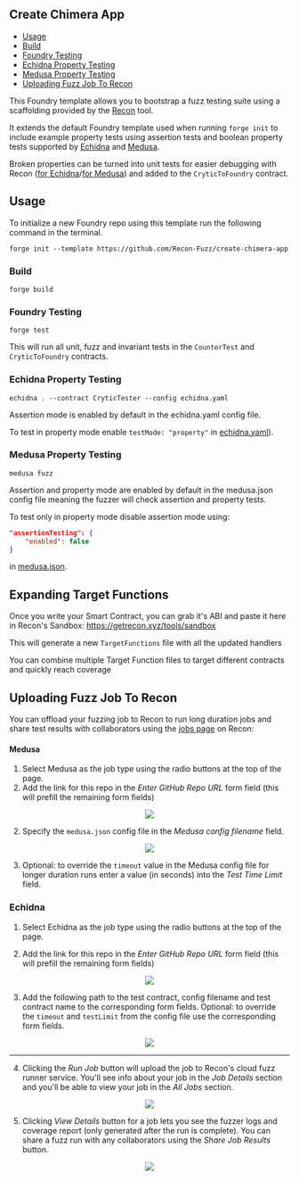 ## Create Chimera App


- [Usage](#usage)
- [Build](#build)
- [Foundry Testing](#foundry-testing)
- [Echidna Property Testing](#echidna-property-testing)
- [Medusa Property Testing](#medusa-property-testing)
- [Uploading Fuzz Job To Recon](#uploading-fuzz-job-to-recon)

This Foundry template allows you to bootstrap a fuzz testing suite using a scaffolding provided by the [Recon](https://getrecon.xyz/tools/sandbox) tool.

It extends the default Foundry template used when running `forge init` to include example property tests using assertion tests and boolean property tests supported by [Echidna](https://github.com/crytic/echidna) and [Medusa](https://github.com/crytic/medusa).

Broken properties can be turned into unit tests for easier debugging with Recon ([for Echidna](https://getrecon.xyz/tools/echidna)/[for Medusa](https://getrecon.xyz/tools/medusa)) and added to the `CryticToFoundry` contract.

## Usage
To initialize a new Foundry repo using this template run the following command in the terminal.

```shell
forge init --template https://github.com/Recon-Fuzz/create-chimera-app
```

### Build

```shell
forge build
```

### Foundry Testing

```shell
forge test
```

This will run all unit, fuzz and invariant tests in the `CounterTest` and `CryticToFoundry` contracts.

### Echidna Property Testing

```shell
echidna . --contract CryticTester --config echidna.yaml
```
Assertion mode is enabled by default in the echidna.yaml config file.

To test in property mode enable `testMode: "property"` in [echidna.yaml](https://github.com/Recon-Fuzz/create-chimera-app/blob/main/echidna.yaml)).

### Medusa Property Testing

```shell
medusa fuzz
```
Assertion and property mode are enabled by default in the medusa.json config file meaning the fuzzer will check assertion and property tests. 

To test only in property mode disable assertion mode using:

```json
"assertionTesting": {
    "enabled": false
}  
```

in [medusa.json](https://github.com/Recon-Fuzz/create-chimera-app/blob/main/medusa.json).

## Expanding Target Functions

Once you write your Smart Contract, you can grab it's ABI and paste it here in Recon's Sandbox: https://getrecon.xyz/tools/sandbox

This will generate a new `TargetFunctions` file with all the updated handlers

You can combine multiple Target Function files to target different contracts and quickly reach coverage

## Uploading Fuzz Job To Recon

You can offload your fuzzing job to Recon to run long duration jobs and share test results with collaborators using the [jobs page](https://getrecon.xyz/dashboard/jobs) on Recon:

#### Medusa
1. Select Medusa as the job type using the radio buttons at the top of the page.
2. Add the link for this repo in the *Enter GitHub Repo URL* form field (this will prefill the remaining form fields)
<div align="center">
    <img src="https://github.com/Recon-Fuzz/create-chimera-app/assets/94120714/9f9038f6-5f9f-4b0a-bdc0-ba6aedaaaded">
</div>    

2. Specify the `medusa.json` config file in the *Medusa config filename* field.
<div align="center">
  <img src="https://github.com/Recon-Fuzz/create-chimera-app/assets/94120714/5c2a2763-eff9-4ddf-aa1d-4835f93fc0f4">
</div>

3. Optional: to override the `timeout` value in the Medusa config file for longer duration runs enter a value (in seconds) into the *Test Time Limit* field.

### Echidna
1. Select Echidna as the job type using the radio buttons at the top of the page.
   
2. Add the link for this repo in the *Enter GitHub Repo URL* form field (this will prefill the remaining form fields)
<div align="center">
    <img src="https://github.com/Recon-Fuzz/create-chimera-app/assets/94120714/3f9a0dec-60e1-4be7-86bf-fa5d1945c228">
</div>    

3. Add the following path to the test contract, config filename and test contract name to the corresponding form fields. Optional: to override the `timeout` and `testLimit` from the config file use the corresponding form fields.
<div align="center">
    <img src="https://github.com/Recon-Fuzz/create-chimera-app/assets/94120714/6f16e1ce-d753-4390-be3f-a60b40796a25">
</div> 

***

4. Clicking the *Run Job* button will upload the job to Recon's cloud fuzz runner service. You'll see info about your job in the *Job Details* section and you'll be able to view your job in the *All Jobs* section.
<div align="center">
    <img src="https://github.com/Recon-Fuzz/create-chimera-app/assets/94120714/af3420bb-1dab-4be1-bcec-de429a729afe">
</div> 


5. Clicking *View Details* button for a job lets you see the fuzzer logs and coverage report (only generated after the run is complete). You can share a fuzz run with any collaborators using the *Share Job Results* button.
<div align="center">
    <img src="https://github.com/Recon-Fuzz/create-chimera-app/assets/94120714/dd49627a-5875-4ed2-a59c-c02976a4562a">
</div>
  
